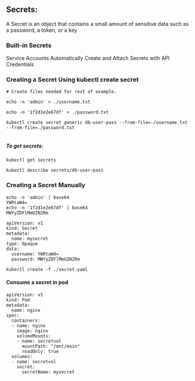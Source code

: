 ## Secrets:

A Secret is an object that contains a small amount of sensitive data such as a password, a token, or a key

### Built-in Secrets

Service Accounts Automatically Create and Attach Secrets with API Credentials


### Creating a Secret Using kubectl create secret

```
# Create files needed for rest of example.

echo -n 'admin' > ./username.txt

echo -n '1f2d1e2e67df' > ./password.txt

kubectl create secret generic db-user-pass --from-file=./username.txt --from-file=./password.txt


```
##### To get secrets:

`kubectl get secrets`

`kubectl describe secrets/db-user-pass`



### Creating a Secret Manually
```
echo -n 'admin' | base64
YWRtaW4=
echo -n '1f2d1e2e67df' | base64
MWYyZDFlMmU2N2Rm
```

```
apiVersion: v1
kind: Secret
metadata:
  name: mysecret
type: Opaque
data:
  username: YWRtaW4=
  password: MWYyZDFlMmU2N2Rm
```

`kubectl create -f ./secret.yaml`


#### Consume a secret in pod


```
apiVersion: v1
kind: Pod
metadata:
  name: nginx
spec:
  containers:
  - name: nginx
    image: nginx
    volumeMounts:
    - name: secretvol
      mountPath: "/mnt/main"
      readOnly: true
  volumes:
  - name: secretvol
    secret:
      secretName: mysecret
```
